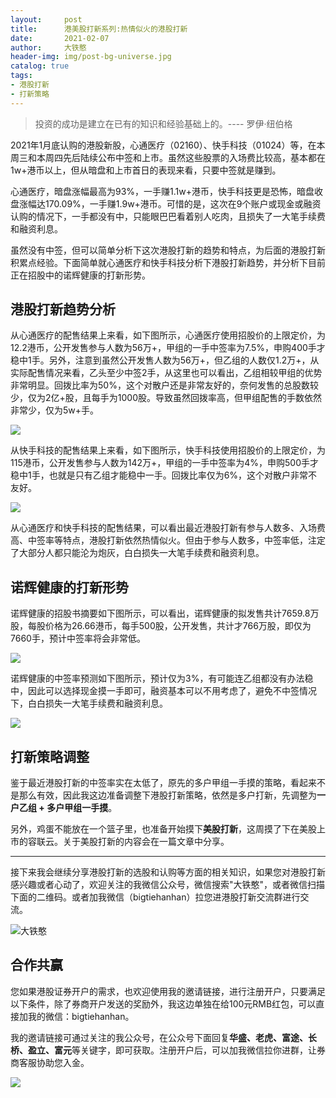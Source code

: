```yaml
---
layout:     post
title:      港美股打新系列:热情似火的港股打新
date:       2021-02-07
author:     大铁憨
header-img: img/post-bg-universe.jpg
catalog: true
tags:
- 港股打新
- 打新策略
---
```


> 投资的成功是建立在已有的知识和经验基础上的。---- 罗伊·纽伯格

2021年1月底认购的港股新股，心通医疗（02160）、快手科技（01024）等，在本周三和本周四先后陆续公布中签和上市。虽然这些股票的入场费比较高，基本都在1w+港币以上，但从暗盘和上市首日的表现来看，只要中签就是赚到。

心通医疗，暗盘涨幅最高为93%，一手赚1.1w+港币，快手科技更是恐怖，暗盘收盘涨幅达170.09%，一手赚1.9w+港币。可惜的是，这次在9个账户或现金或融资认购的情况下，一手都没有中，只能眼巴巴看着别人吃肉，且损失了一大笔手续费和融资利息。

虽然没有中签，但可以简单分析下这次港股打新的趋势和特点，为后面的港股打新积累点经验。下面简单就心通医疗和快手科技分析下港股打新趋势，并分析下目前正在招股中的诺辉健康的打新形势。

## 港股打新趋势分析

从心通医疗的配售结果上来看，如下图所示，心通医疗使用招股价的上限定价，为12.2港币，公开发售参与人数为56万+，甲组的一手中签率为7.5%，申购400手才稳中1手。另外，注意到虽然公开发售人数为56万+，但乙组的人数仅1.2万+，从实际配售情况来看，乙头至少中签2手，从这里也可以看出，乙组相较甲组的优势非常明显。回拨比率为50%，这个对散户还是非常友好的，奈何发售的总股数较少，仅为2亿+股，且每手为1000股。导致虽然回拨率高，但甲组配售的手数依然非常少，仅为5w+手。

![](/img/2021-02-07/IMG_4211.PNG)

从快手科技的配售结果上来看，如下图所示，快手科技使用招股价的上限定价，为115港币，公开发售参与人数为142万+，甲组的一手中签率为4%，申购500手才稳中1手，也就是只有乙组才能稳中一手。回拨比率仅为6%，这个对散户非常不友好。

![](/img/2021-02-07/IMG_4212.PNG)

从心通医疗和快手科技的配售结果，可以看出最近港股打新有参与人数多、入场费高、中签率等特点，港股打新依然热情似火。但由于参与人数多，中签率低，注定了大部分人都只能沦为炮灰，白白损失一大笔手续费和融资利息。

## 诺辉健康的打新形势

诺辉健康的招股书摘要如下图所示，可以看出，诺辉健康的拟发售共计7659.8万股，每股价格为26.66港币，每手500股，公开发售，共计才766万股，即仅为7660手，预计中签率将会非常低。

![](/img/2021-02-07/nuohuijiankang.png)

诺辉健康的中签率预测如下图所示，预计仅为3%，有可能连乙组都没有办法稳中，因此可以选择现金摸一手即可，融资基本可以不用考虑了，避免不中签情况下，白白损失一大笔手续费和融资利息。

![](/img/2021-02-07/IMG_4213.PNG)



## 打新策略调整

鉴于最近港股打新的中签率实在太低了，原先的多户甲组一手摸的策略，看起来不是那么有效，因此我这边准备调整下港股打新策略，依然是多户打新，先调整为**一户乙组 + 多户甲组一手摸**。

另外，鸡蛋不能放在一个篮子里，也准备开始摸下**美股打新**，这周摸了下在美股上市的容联云。关于美股打新的内容会在一篇文章中分享。


------------------

接下来我会继续分享港股打新的选股和认购等方面的相关知识，如果您对港股打新感兴趣或者心动了，欢迎关注的我微信公众号，微信搜索"大铁憨"，或者微信扫描下面的二维码。或者加我微信（bigtiehanhan）拉您进港股打新交流群进行交流。


![大铁憨](/img/qrcode_for_gh_datiehanhan.jpg)


## 合作共赢

您如果港股证券开户的需求，也欢迎使用我的邀请链接，进行注册开户，只要满足以下条件，除了券商开户发送的奖励外，我这边单独在给100元RMB红包，可以直接加我的微信：bigtiehanhan。

我的邀请链接可通过关注的我公众号，在公众号下面回复**华盛、老虎、富途、长桥、盈立、富元**等关键字，即可获取。注册开户后，可以加我微信拉你进群，让券商客服协助您入金。

![](/img/2021-01-16/ganggu_rujintiaojian.png)



